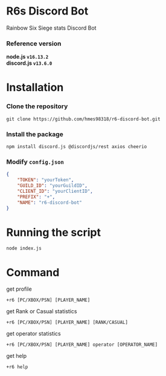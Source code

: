 # R6s Discord Bot
Rainbow Six Siege stats Discord Bot   

### Reference version  
**node.js  `v16.13.2`**  
**discord.js  `v13.6.0`**  
  
  
  
# Installation

### Clone the repository
```
git clone https://github.com/hmes98318/r6-discord-bot.git
```

### Install the package
```
npm install discord.js @discordjs/rest axios cheerio  
```

### Modify `config.json`
```json
{
    "TOKEN": "yourToken",
    "GUILD_ID": "yourGuildID",
    "CLIENT_ID": "yourClientID",
    "PREFIX": "+",
    "NAME": "r6-discord-bot"
}
```

# Running the script 

```
node index.js
```

# Command

get profile
```
+r6 [PC/XBOX/PSN] [PLAYER_NAME]
```

get Rank or Casual statistics
```
+r6 [PC/XBOX/PSN] [PLAYER_NAME] [RANK/CASUAL]
```

get operator statistics
```
+r6 [PC/XBOX/PSN] [PLAYER_NAME] operator [OPERATOR_NAME]
```

get help
```
+r6 help
```







